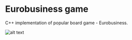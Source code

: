 # Eurobusiness game 
C++ implementation of popular board game - Eurobusiness. 

![alt text](https://media.giphy.com/media/3o7524xYUqy4jWLJDi/giphy.gif)

